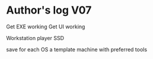 # Author's log V07

Get EXE working
Get UI working


Workstation player
SSD 

save for each OS a template machine with preferred tools